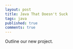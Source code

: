 ```yaml
---
layout: post
title: Java That Doesn't Suck
tags: java
published: true
comments: true
---
```

Outline our new project.
